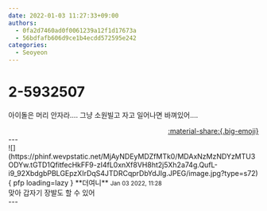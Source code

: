 ```yaml
---
date: 2022-01-03 11:27:33+09:00
authors:
  - 0fa2d7460ad0f0061239a12f1d17673a
  - 56bdfafb606d9ce1b4ecdd572595e242
categories:
  - Seoyeon
---
```


# 2-5932507

<div class="post-container" markdown="1">
<div class="content-container md-sidebar__scrollwrap" markdown="1">

아이돌은 머리 안자라.... 그냥 소원빌고 자고 일어나면 바껴있어....

</div>
</div>

<div style="text-align: right;" markdown="1">
<a href="https://weverse.io/fromis9/fanpost/2-5932507" style="text-align: right;">:material-share:{.big-emoji}</a>
</div>
---

<div class="comments-container md-sidebar__scrollwrap" markdown="1">
<div class="comment" markdown="1">
<div class='id-container' markdown="1">
![](https://phinf.wevpstatic.net/MjAyNDEyMDZfMTk0/MDAxNzMzNDYzMTU3ODYw.tGTD1QfitfecHkFF9-zI4fL0xnXf8VH8ht2j5Xh2a74g.QufL-i9_92XbdgbPBLGEpzXIrDqS4JTDRCqprDbYdJIg.JPEG/image.jpg?type=s72){ pfp loading=lazy }
**<span class="artist">더여니</span>** <small>Jan 03 2022, 11:28</small><br>
</div>
<div class='comment-body' markdown="1">
맞아 갑자기 장발도 할 수 있어
</div>
</div>
</div>
---
